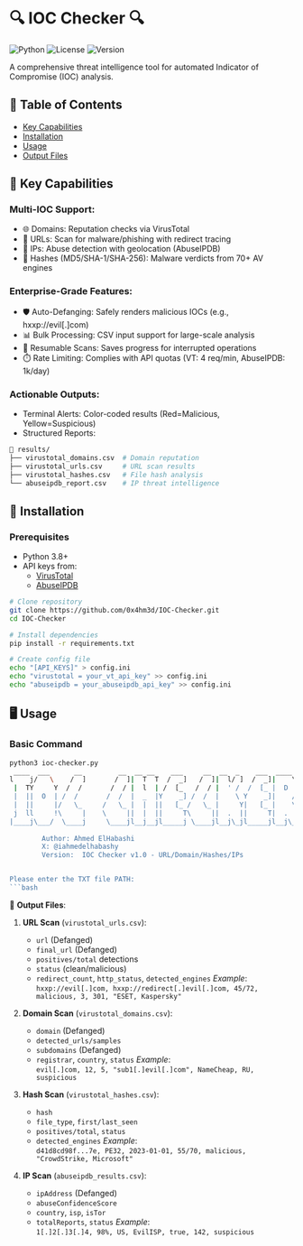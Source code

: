 # 🔍 IOC Checker 🔍

![Python](https://img.shields.io/badge/python-3.8+-blue?logo=python&logoColor=white)
![License](https://img.shields.io/badge/license-MIT-green)
![Version](https://img.shields.io/badge/version-4.2-orange)

A comprehensive threat intelligence tool for automated Indicator of Compromise (IOC) analysis.

## 📜 Table of Contents
- [Key Capabilities](#-key-capabilities)
- [Installation](#-installation)
- [Usage](#-usage)
- [Output Files](#-output-files)

## 📌 Key Capabilities
### Multi-IOC Support:
- 🌐 Domains: Reputation checks via VirusTotal
- 🔗 URLs: Scan for malware/phishing with redirect tracing
- 📡 IPs: Abuse detection with geolocation (AbuseIPDB)
- 🔐 Hashes (MD5/SHA-1/SHA-256): Malware verdicts from 70+ AV engines
### Enterprise-Grade Features:
- 🛡️ Auto-Defanging: Safely renders malicious IOCs (e.g., hxxp://evil[.]com)
- 📊 Bulk Processing: CSV input support for large-scale analysis
- 🔄 Resumable Scans: Saves progress for interrupted operations
- ⏱️ Rate Limiting: Complies with API quotas (VT: 4 req/min, AbuseIPDB: 1k/day)
### Actionable Outputs:
- Terminal Alerts: Color-coded results (Red=Malicious, Yellow=Suspicious)
- Structured Reports:
```bash
📂 results/
├── virustotal_domains.csv  # Domain reputation  
├── virustotal_urls.csv     # URL scan results  
├── virustotal_hashes.csv   # File hash analysis  
└── abuseipdb_report.csv    # IP threat intelligence
```  
## 🚀 Installation

### Prerequisites
- Python 3.8+
- API keys from:
  - [VirusTotal](https://www.virustotal.com/)
  - [AbuseIPDB](https://www.abuseipdb.com/)

```bash
# Clone repository
git clone https://github.com/0x4hm3d/IOC-Checker.git
cd IOC-Checker

# Install dependencies
pip install -r requirements.txt

# Create config file
echo "[API_KEYS]" > config.ini
echo "virustotal = your_vt_api_key" >> config.ini
echo "abuseipdb = your_abuseipdb_api_key" >> config.ini

````
## 🖥️ Usage

### Basic Command
```bash
python3 ioc-checker.py 
 ____  ___      __         __  __ __    ___     __  __  _    ___  ____  
l    j/   \    /  ]       /  ]|  T  T  /  _]   /  ]|  l/ ]  /  _]|    \ 
 |  TY     Y  /  /       /  / |  l  | /  [_   /  / |  ' /  /  [_ |  D  )
 |  ||  O  | /  /       /  /  |  _  |Y    _] /  /  |    \ Y    _]|    / 
 |  ||     |/   \_     /   \_ |  |  ||   [_ /   \_ |     Y|   [_ |    \ 
 j  ll     !\     |    \     ||  |  ||     T\     ||  .  ||     T|  .  Y
|____j\___/  \____j     \____jl__j__jl_____j \____jl__j\_jl_____jl__j\_j
                                                                        
        Author: Ahmed ElHabashi
        X: @iahmedelhabashy
        Version:  IOC Checker v1.0 - URL/Domain/Hashes/IPs


Please enter the TXT file PATH:
```bash
```
📁 **Output Files**:

1. **URL Scan** (`virustotal_urls.csv`):
   - `url` (Defanged)
   - `final_url` (Defanged)
   - `positives/total` detections
   - `status` (clean/malicious)
   - `redirect_count`, `http_status`, `detected_engines`
   *Example*:  
   `hxxp://evil[.]com, hxxp://redirect[.]evil[.]com, 45/72, malicious, 3, 301, "ESET, Kaspersky"`

2. **Domain Scan** (`virustotal_domains.csv`):
   - `domain` (Defanged)
   - `detected_urls/samples`
   - `subdomains` (Defanged)
   - `registrar`, `country`, `status`
   *Example*:  
   `evil[.]com, 12, 5, "sub1[.]evil[.]com", NameCheap, RU, suspicious`

3. **Hash Scan** (`virustotal_hashes.csv`):
   - `hash`
   - `file_type`, `first/last_seen`
   - `positives/total`, `status`
   - `detected_engines`
   *Example*:  
   `d41d8cd98f...7e, PE32, 2023-01-01, 55/70, malicious, "CrowdStrike, Microsoft"`

4. **IP Scan** (`abuseipdb_results.csv`):
   - `ipAddress` (Defanged)
   - `abuseConfidenceScore`
   - `country`, `isp`, `isTor`
   - `totalReports`, `status`
   *Example*:  
   `1[.]2[.]3[.]4, 98%, US, EvilISP, true, 142, suspicious`
